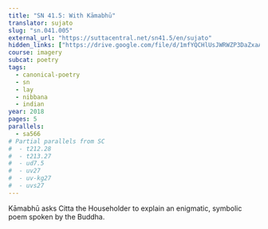 ```yaml
---
title: "SN 41.5: With Kāmabhū"
translator: sujato
slug: "sn.041.005"
external_url: "https://suttacentral.net/sn41.5/en/sujato"
hidden_links: ["https://drive.google.com/file/d/1mfYQCHlUsJWRWZP3DaZxaAxT_gLXlxXL/view?usp=drivesdk"]
course: imagery
subcat: poetry
tags:
  - canonical-poetry
  - sn
  - lay
  - nibbana
  - indian
year: 2018
pages: 5
parallels:
  - sa566
# Partial parallels from SC
#  - t212.28
#  - t213.27
#  - ud7.5
#  - uv27
#  - uv-kg27
#  - uvs27
---
```


Kāmabhū asks Citta the Householder to explain an enigmatic, symbolic poem spoken by the Buddha.
